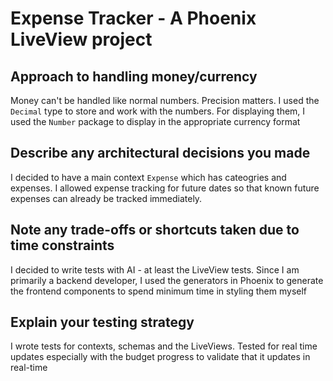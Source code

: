 # Expense Tracker - A Phoenix LiveView project

## Approach to handling money/currency
Money can't be handled like normal numbers. Precision matters. I used the `Decimal` type to store and work with the numbers. For displaying them, I used the `Number` package to display in the appropriate currency format

## Describe any architectural decisions you made
I decided to have a main context `Expense` which has cateogries and expenses.
I allowed expense tracking for future dates so that known future expenses can already be tracked immediately.

## Note any trade-offs or shortcuts taken due to time constraints
I decided to write tests with AI - at least the LiveView tests. Since I am primarily a backend developer, I used the generators in Phoenix to generate the frontend components to spend minimum time in styling them myself

## Explain your testing strategy
I wrote tests for contexts, schemas and the LiveViews. Tested for real time updates especially with the budget progress to validate that it updates in real-time